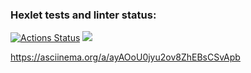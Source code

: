 ### Hexlet tests and linter status:
[![Actions Status](https://github.com/ROMGIZ/backend-project-44/workflows/hexlet-check/badge.svg)](https://github.com/ROMGIZ/backend-project-44/actions)
<a href="https://codeclimate.com/github/ROMGIZ/backend-project-44/maintainability"><img 
src="https://api.codeclimate.com/v1/badges/0ecc64e0d34085d525e9/maintainability" /></a>

https://asciinema.org/a/ayAOoU0jyu2ov8ZhEBsCSvApb
